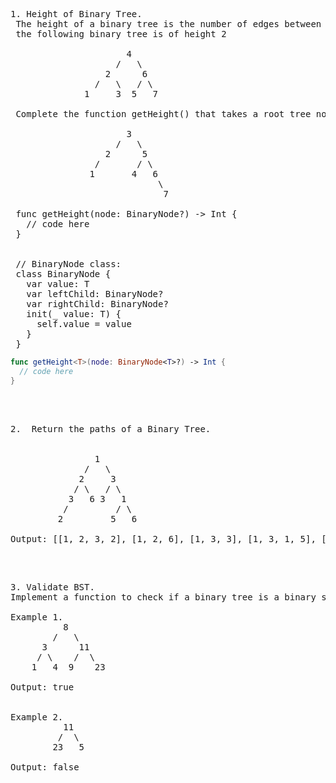 <pre> 
1. Height of Binary Tree.
 The height of a binary tree is the number of edges between the tree's root and its furthest leaf. For example,
 the following binary tree is of height 2
 
                      4
                    /   \
                  2      6
                /   \   / \
              1     3  5   7
 
 Complete the function getHeight() that takes a root tree node and returns the height of the following tree:
 
                      3
                    /   \
                  2      5
                /       / \
               1       4   6
                            \
                             7
 
 func getHeight<T>(node: BinaryNode<T>?) -> Int {
   // code here
 }
 
 
 // BinaryNode class:
 class BinaryNode<T> {
   var value: T
   var leftChild: BinaryNode?
   var rightChild: BinaryNode?
   init(_ value: T) {
     self.value = value
   }
 }
</pre>

```swift 
func getHeight<T>(node: BinaryNode<T>?) -> Int {
  // code here
}
```

</br> 

<pre> 
2.  Return the paths of a Binary Tree.
 
 
                1
              /   \
             2     3
            / \   / \
           3   6 3   1
          /         / \
         2         5   6

Output: [[1, 2, 3, 2], [1, 2, 6], [1, 3, 3], [1, 3, 1, 5], [1, 3, 1, 6]]
</pre> 

</br> 

<pre> 
3. Validate BST.
Implement a function to check if a binary tree is a binary search tree.
 
Example 1. 
          8
        /   \
      3      11
     / \    /  \
    1   4  9    23
    
Output: true 


Example 2. 
          11
         /  \
        23   5
 
Output: false 
</pre>
